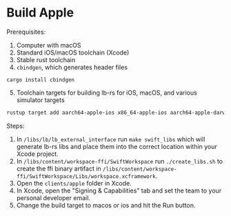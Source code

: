 # Build Apple

Prerequisites:
1. Computer with macOS
2. Standard iOS/macOS toolchain (Xcode)
3. Stable rust toolchain
4. `cbindgen`, which generates header files
```
cargo install cbindgen
```
5. Toolchain targets for building lb-rs for iOS, macOS, and various simulator targets
```bash
rustup target add aarch64-apple-ios x86_64-apple-ios aarch64-apple-darwin x86_64-apple-darwin aarch64-apple-ios-sim
```

Steps:
1. In `/libs/lb/lb_external_interface` run `make swift_libs` which will generate lb-rs libs and place them into the correct location within your Xcode project.
2. In `/libs/content/workspace-ffi/SwiftWorkspace` run `./create_libs.sh` to create the ffi binary artifact in `/libs/content/workspace-ffi/SwiftWorkspace/Libs/workspace.xcframework`.
3. Open the `clients/apple` folder in Xcode.
4. In Xcode, open the "Signing & Capabilities" tab and set the team to your personal developer email.
5. Change the build target to macos or ios and hit the Run button.
